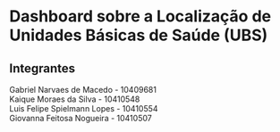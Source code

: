 # Dashboard sobre a Localização de Unidades Básicas de Saúde (UBS)

## Integrantes

Gabriel Narvaes de Macedo - 10409681 \
Kaique Moraes da Silva - 10410548 \
Luis Felipe Spielmann Lopes - 10410554 \
Giovanna Feitosa Nogueira - 10410507
